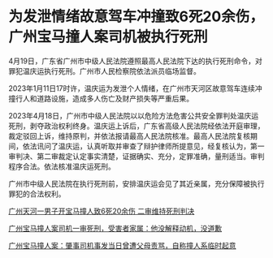 # 为发泄情绪故意驾车冲撞致6死20余伤，广州宝马撞人案司机被执行死刑

4月19日，广东省广州市中级人民法院遵照最高人民法院下达的执行死刑命令，对罪犯温庆运执行死刑。广州市人民检察院依法派员临场监督。

2023年1月11日17时许，温庆运为发泄个人情绪，在广州市天河区故意驾车连续冲撞行人和道路设施，造成多人伤亡及财产损失等严重后果。

2023年4月18日，广州市中级人民法院以以危险方法危害公共安全罪判处温庆运死刑，剥夺政治权利终身。温庆运上诉后，广东省高级人民法院经依法开庭审理，裁定驳回上诉，维持原判，并依法报请最高人民法院核准。最高人民法院复核期间，依法讯问了温庆运，认真听取并审查了辩护律师所提意见，经复核认为，第一审判决、第二审裁定认定事实清楚，证据确实、充分，定罪准确，量刑适当。审判程序合法。依法核准温庆运死刑。

广州市中级人民法院在执行死刑前，安排温庆运会见了其近亲属，充分保障被执行罪犯的合法权利。

[广州天河一男子开宝马撞人致6死20余伤 二审维持死刑判决](https://news.qq.com/rain/a/20230628A03UV200)

[广州宝马撞人案司机一审死刑，受害者家属：他没解释动机，没道歉](https://news.qq.com/rain/a/20230419A022G800)

[广州宝马撞人案：肇事司机事发当日曾遭父母责骂，自称撞人系临时起意](https://news.qq.com/rain/a/20230512A09ZNB00)

